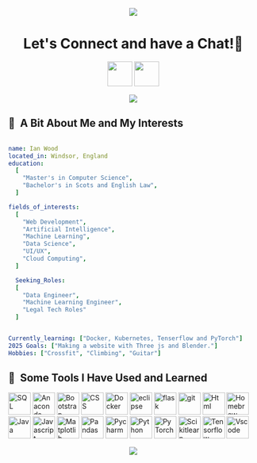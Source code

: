 
<p align = "center">
    <img src="https://capsule-render.vercel.app/api?type=waving&color=gradient&text=Howdy!&height=100&section=header"/>
</p>

<h1 align="center">
  Let's Connect and have a Chat!💬
</h1>

<p align = "center">
<a href="https://www.linkedin.com/in/ian-wood-4b06111a1/">
<img height = "50 "src="https://cdn.jsdelivr.net/gh/devicons/devicon@latest/icons/linkedin/linkedin-original.svg" /></a>

<a href="https://ianhunterwood.com/">
<img height = "50" src="https://cdn3.iconfinder.com/data/icons/colorful-guache-social-media-logos-1/159/social-media_web-1024.png"/> </a>
</p>

<p align="center">
<img src="https://media1.giphy.com/media/v1.Y2lkPTc5MGI3NjExeXVkY2E0aGRoZXJ6Mm1kamo5cDFnbWNzdHQ4djVjNjNpanJpbm5kMiZlcD12MV9pbnRlcm5hbF9naWZfYnlfaWQmY3Q9Zw/PTsvWs7hWigkU/giphy.gif" />
</p>

<h2> 🚀 &nbsp;A Bit About Me and My Interests </h2>

  
```yaml

name: Ian Wood
located_in: Windsor, England
education:
  [
    "Master's in Computer Science",
    "Bachelor's in Scots and English Law",
  ]

fields_of_interests:
  [
    "Web Development",
    "Artificial Intelligence",
    "Machine Learning",
    "Data Science",
    "UI/UX",
    "Cloud Computing",
  ]

  Seeking_Roles:
  [
    "Data Engineer",
    "Machine Learning Engineer",
    "Legal Tech Roles"
  ]


Currently_learning: ["Docker, Kubernetes, Tenserflow and PyTorch"]
2025 Goals: ["Making a website with Three js and Blender."]
Hobbies: ["Crossfit", "Climbing", "Guitar"]

```

<h2> 🚀 &nbsp;Some Tools I Have Used and Learned</h2>
<p align="left">
<img src="https://cdn.jsdelivr.net/gh/devicons/devicon@latest/icons/azuresqldatabase/azuresqldatabase-original.svg" alt="SQL" width="45" height="45"/>
<img src="https://cdn.jsdelivr.net/gh/devicons/devicon@latest/icons/anaconda/anaconda-original.svg" alt="Anaconda" width="45" height="45"/>
<img src="https://cdn.jsdelivr.net/gh/devicons/devicon@latest/icons/bootstrap/bootstrap-original.svg" alt="Bootstrap" width ="45" height="45"/>
<img src="https://cdn.jsdelivr.net/gh/devicons/devicon@latest/icons/css3/css3-original.svg" alt="CSS" width="45" height="45"/>
<img src="https://cdn.jsdelivr.net/gh/devicons/devicon@latest/icons/docker/docker-original.svg"
alt="Docker" width="45" height="45"/>
<img src="https://cdn.jsdelivr.net/gh/devicons/devicon@latest/icons/eclipse/eclipse-original.svg"
alt="eclipse" width="45" height="45"/>
<img src="https://cdn.jsdelivr.net/gh/devicons/devicon@latest/icons/flask/flask-original.svg"
alt="flask" width="45" height="45"/>
<img src="https://cdn.jsdelivr.net/gh/devicons/devicon@latest/icons/git/git-original.svg"
alt="git" width="45" height="45"/>
<img src="https://cdn.jsdelivr.net/gh/devicons/devicon@latest/icons/html5/html5-original-wordmark.svg"
alt="Html" width="45" height="45"/>
<img src="https://cdn.jsdelivr.net/gh/devicons/devicon@latest/icons/homebrew/homebrew-original-wordmark.svg"
alt="Homebrew" width="45" height="45"/>
<img src="https://cdn.jsdelivr.net/gh/devicons/devicon@latest/icons/java/java-original-wordmark.svg"
alt="Java" width="45" height="45"/>
<img src="https://cdn.jsdelivr.net/gh/devicons/devicon@latest/icons/javascript/javascript-original.svg"
alt="Javascript" width="45" height="45"/>
<img src="https://cdn.jsdelivr.net/gh/devicons/devicon@latest/icons/matplotlib/matplotlib-original.svg"
alt="Matplotlib" width="45" height="45"/>
<img src="https://cdn.jsdelivr.net/gh/devicons/devicon@latest/icons/pandas/pandas-original-wordmark.svg"
alt="Pandas" width="45" height="45"/>
<img src="https://cdn.jsdelivr.net/gh/devicons/devicon@latest/icons/pycharm/pycharm-original.svg"
alt="Pycharm" width="45" height="45"/>
<img src="https://cdn.jsdelivr.net/gh/devicons/devicon@latest/icons/python/python-original-wordmark.svg"
alt="Python" width="45" height="45"/>
<img src="https://cdn.jsdelivr.net/gh/devicons/devicon@latest/icons/pytorch/pytorch-original.svg"
alt="PyTorch" width="45" height="45"/>
<img src="https://cdn.jsdelivr.net/gh/devicons/devicon@latest/icons/scikitlearn/scikitlearn-original.svg"
alt="Scikitlearn" width="45" height="45"/>
<img src="https://cdn.jsdelivr.net/gh/devicons/devicon@latest/icons/tensorflow/tensorflow-original.svg"
alt="Tensorflow" width="45" height="45"/>
<img src="https://cdn.jsdelivr.net/gh/devicons/devicon@latest/icons/vscode/vscode-original.svg"
alt="Vscode" width="45" height="45"/>

<p align="center">
  <img src="https://capsule-render.vercel.app/api?type=waving&color=gradient&height=100&section=footer"/>
</p>

          
          
          
          
          
          

          
          

          
          
          
          



